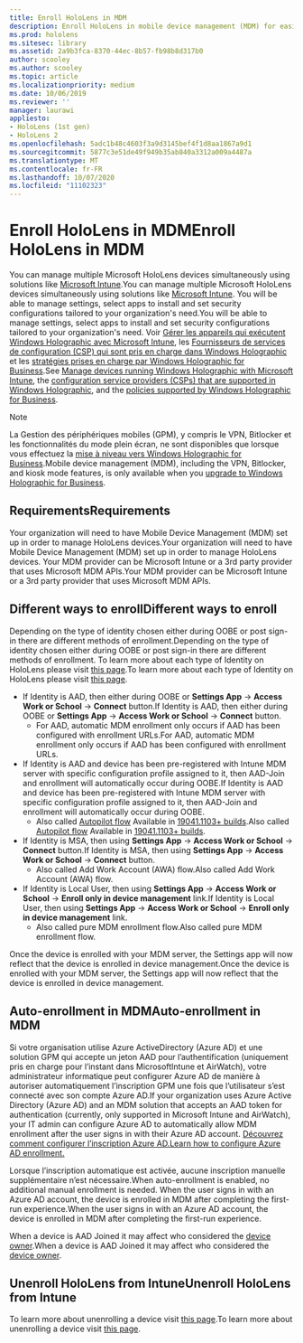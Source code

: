 ```yaml
---
title: Enroll HoloLens in MDM
description: Enroll HoloLens in mobile device management (MDM) for easier management of multiple devices.
ms.prod: hololens
ms.sitesec: library
ms.assetid: 2a9b3fca-8370-44ec-8b57-fb98b8d317b0
author: scooley
ms.author: scooley
ms.topic: article
ms.localizationpriority: medium
ms.date: 10/06/2019
ms.reviewer: ''
manager: laurawi
appliesto:
- HoloLens (1st gen)
- HoloLens 2
ms.openlocfilehash: 5adc1b48c4603f3a9d3145bef4f1d8aa1867a9d1
ms.sourcegitcommit: 5877c3e51de49f949b35ab840a3312a009a4487a
ms.translationtype: MT
ms.contentlocale: fr-FR
ms.lasthandoff: 10/07/2020
ms.locfileid: "11102323"
---
```

# <span data-ttu-id="e09b7-103">Enroll HoloLens in MDM</span><span class="sxs-lookup"><span data-stu-id="e09b7-103">Enroll HoloLens in MDM</span></span>

<span data-ttu-id="e09b7-104">You can manage multiple Microsoft HoloLens devices simultaneously using solutions like [Microsoft Intune](https://docs.microsoft.com/intune/windows-holographic-for-business).</span><span class="sxs-lookup"><span data-stu-id="e09b7-104">You can manage multiple Microsoft HoloLens devices simultaneously using solutions like [Microsoft Intune](https://docs.microsoft.com/intune/windows-holographic-for-business).</span></span> <span data-ttu-id="e09b7-105">You will be able to manage settings, select apps to install and set security configurations tailored to your organization's need.</span><span class="sxs-lookup"><span data-stu-id="e09b7-105">You will be able to manage settings, select apps to install and set security configurations tailored to your organization's need.</span></span> <span data-ttu-id="e09b7-106">Voir [Gérer les appareils qui exécutent Windows Holographic avec Microsoft Intune](https://docs.microsoft.com/intune/windows-holographic-for-business), les [Fournisseurs de services de configuration (CSP) qui sont pris en charge dans Windows Holographic](https://msdn.microsoft.com/windows/hardware/commercialize/customize/mdm/configuration-service-provider-reference#hololens) et les [stratégies prises en charge par Windows Holographic for Business](https://msdn.microsoft.com/windows/hardware/commercialize/customize/mdm/policy-configuration-service-provider#hololenspolicies).</span><span class="sxs-lookup"><span data-stu-id="e09b7-106">See [Manage devices running Windows Holographic with Microsoft Intune](https://docs.microsoft.com/intune/windows-holographic-for-business), the [configuration service providers (CSPs) that are supported in Windows Holographic](https://msdn.microsoft.com/windows/hardware/commercialize/customize/mdm/configuration-service-provider-reference#hololens), and the [policies supported by Windows Holographic for Business](https://msdn.microsoft.com/windows/hardware/commercialize/customize/mdm/policy-configuration-service-provider#hololenspolicies).</span></span>

> [!NOTE]
> <span data-ttu-id="e09b7-107">La Gestion des périphériques mobiles (GPM), y compris le VPN, Bitlocker et les fonctionnalités du mode plein écran, ne sont disponibles que lorsque vous effectuez la [mise à niveau vers Windows Holographic for Business](hololens1-upgrade-enterprise.md).</span><span class="sxs-lookup"><span data-stu-id="e09b7-107">Mobile device management (MDM), including the VPN, Bitlocker, and kiosk mode features, is only available when you [upgrade to Windows Holographic for Business](hololens1-upgrade-enterprise.md).</span></span>

## <span data-ttu-id="e09b7-108">Requirements</span><span class="sxs-lookup"><span data-stu-id="e09b7-108">Requirements</span></span>

 <span data-ttu-id="e09b7-109">Your organization will need to have Mobile Device Management (MDM) set up in order to manage HoloLens devices.</span><span class="sxs-lookup"><span data-stu-id="e09b7-109">Your organization will need to have Mobile Device Management (MDM) set up in order to manage HoloLens devices.</span></span> <span data-ttu-id="e09b7-110">Your MDM provider can be Microsoft Intune or a 3rd party provider that uses Microsoft MDM APIs.</span><span class="sxs-lookup"><span data-stu-id="e09b7-110">Your MDM provider can be Microsoft Intune or a 3rd party provider that uses Microsoft MDM APIs.</span></span>
 
## <span data-ttu-id="e09b7-111">Different ways to enroll</span><span class="sxs-lookup"><span data-stu-id="e09b7-111">Different ways to enroll</span></span>

<span data-ttu-id="e09b7-112">Depending on the type of identity chosen either during OOBE or post sign-in there are different methods of enrollment.</span><span class="sxs-lookup"><span data-stu-id="e09b7-112">Depending on the type of identity chosen either during OOBE or post sign-in there are different methods of enrollment.</span></span> <span data-ttu-id="e09b7-113">To learn more about each type of Identity on HoloLens please visit [this page](hololens-identity.md).</span><span class="sxs-lookup"><span data-stu-id="e09b7-113">To learn more about each type of Identity on HoloLens please visit [this page](hololens-identity.md).</span></span>

- <span data-ttu-id="e09b7-114">If Identity is AAD, then either during OOBE or **Settings App** -> **Access Work or School** -> **Connect** button.</span><span class="sxs-lookup"><span data-stu-id="e09b7-114">If Identity is AAD, then either during OOBE or **Settings App** -> **Access Work or School** -> **Connect** button.</span></span>
    - <span data-ttu-id="e09b7-115">For AAD, automatic MDM enrollment only occurs if AAD has been configured with enrollment URLs.</span><span class="sxs-lookup"><span data-stu-id="e09b7-115">For AAD, automatic MDM enrollment only occurs if AAD has been configured with enrollment URLs.</span></span>
- <span data-ttu-id="e09b7-116">If Identity is AAD and device has been pre-registered with Intune MDM server with specific configuration profile assigned to it, then AAD-Join and enrollment will automatically occur during OOBE.</span><span class="sxs-lookup"><span data-stu-id="e09b7-116">If Identity is AAD and device has been pre-registered with Intune MDM server with specific configuration profile assigned to it, then AAD-Join and enrollment will automatically occur during OOBE.</span></span>
    - <span data-ttu-id="e09b7-117">Also called [Autopilot flow](hololens2-autopilot.md) Available in [19041.1103+ builds](hololens-release-notes.md#windows-holographic-version-2004).</span><span class="sxs-lookup"><span data-stu-id="e09b7-117">Also called [Autopilot flow](hololens2-autopilot.md) Available in [19041.1103+ builds](hololens-release-notes.md#windows-holographic-version-2004).</span></span>
- <span data-ttu-id="e09b7-118">If Identity is MSA, then using **Settings App** -> **Access Work or School** -> **Connect** button.</span><span class="sxs-lookup"><span data-stu-id="e09b7-118">If Identity is MSA, then using **Settings App** -> **Access Work or School** -> **Connect** button.</span></span>
    - <span data-ttu-id="e09b7-119">Also called Add Work Account (AWA) flow.</span><span class="sxs-lookup"><span data-stu-id="e09b7-119">Also called Add Work Account (AWA) flow.</span></span>
- <span data-ttu-id="e09b7-120">If Identity is Local User, then using **Settings App** -> **Access Work or School** -> **Enroll only in device management** link.</span><span class="sxs-lookup"><span data-stu-id="e09b7-120">If Identity is Local User, then using **Settings App** -> **Access Work or School** -> **Enroll only in device management** link.</span></span>
    - <span data-ttu-id="e09b7-121">Also called pure MDM enrollment flow.</span><span class="sxs-lookup"><span data-stu-id="e09b7-121">Also called pure MDM enrollment flow.</span></span>

<span data-ttu-id="e09b7-122">Once the device is enrolled with your MDM server, the Settings app will now reflect that the device is enrolled in device management.</span><span class="sxs-lookup"><span data-stu-id="e09b7-122">Once the device is enrolled with your MDM server, the Settings app will now reflect that the device is enrolled in device management.</span></span>

## <span data-ttu-id="e09b7-123">Auto-enrollment in MDM</span><span class="sxs-lookup"><span data-stu-id="e09b7-123">Auto-enrollment in MDM</span></span>

<span data-ttu-id="e09b7-124">Si votre organisation utilise Azure ActiveDirectory (Azure AD) et une solution GPM qui accepte un jeton AAD pour l’authentification (uniquement pris en charge pour l’instant dans MicrosoftIntune et AirWatch), votre administrateur informatique peut configurer Azure AD de manière à autoriser automatiquement l’inscription GPM une fois que l’utilisateur s’est connecté avec son compte Azure AD.</span><span class="sxs-lookup"><span data-stu-id="e09b7-124">If your organization uses Azure Active Directory (Azure AD) and an MDM solution that accepts an AAD token for authentication (currently, only supported in Microsoft Intune and AirWatch), your IT admin can configure Azure AD to automatically allow MDM enrollment after the user signs in with their Azure AD account.</span></span> [<span data-ttu-id="e09b7-125">Découvrez comment configurer l’inscription Azure AD.</span><span class="sxs-lookup"><span data-stu-id="e09b7-125">Learn how to configure Azure AD enrollment.</span></span>](https://docs.microsoft.com/mem/intune/enrollment/windows-enroll#enable-windows-10-automatic-enrollment)

<span data-ttu-id="e09b7-126">Lorsque l’inscription automatique est activée, aucune inscription manuelle supplémentaire n’est nécessaire.</span><span class="sxs-lookup"><span data-stu-id="e09b7-126">When auto-enrollment is enabled, no additional manual enrollment is needed.</span></span> <span data-ttu-id="e09b7-127">When the user signs in with an Azure AD account, the device is enrolled in MDM after completing the first-run experience.</span><span class="sxs-lookup"><span data-stu-id="e09b7-127">When the user signs in with an Azure AD account, the device is enrolled in MDM after completing the first-run experience.</span></span>

<span data-ttu-id="e09b7-128">When a device is AAD Joined it may affect who considered the [device owner](security-adminless-os.md#device-owner).</span><span class="sxs-lookup"><span data-stu-id="e09b7-128">When a device is AAD Joined it may affect who considered the [device owner](security-adminless-os.md#device-owner).</span></span>

## <span data-ttu-id="e09b7-129">Unenroll HoloLens from Intune</span><span class="sxs-lookup"><span data-stu-id="e09b7-129">Unenroll HoloLens from Intune</span></span>

<span data-ttu-id="e09b7-130">To learn more about unenrolling a device visit [this page](https://docs.microsoft.com/windows/client-management/mdm/disconnecting-from-mdm-unenrollment).</span><span class="sxs-lookup"><span data-stu-id="e09b7-130">To learn more about unenrolling a device visit [this page](https://docs.microsoft.com/windows/client-management/mdm/disconnecting-from-mdm-unenrollment).</span></span> 
